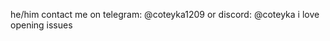 he/him
contact me on telegram: @coteyka1209 or discord: @coteyka
i love opening issues

<!---
coteyka1209/coteyka1209 is a ✨ special ✨ repository because its `README.md` (this file) appears on your GitHub profile.
You can click the Preview link to take a look at your changes.
--->
